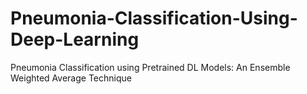 # Pneumonia-Classification-Using-Deep-Learning
Pneumonia Classification using Pretrained DL Models:
An Ensemble Weighted Average Technique
